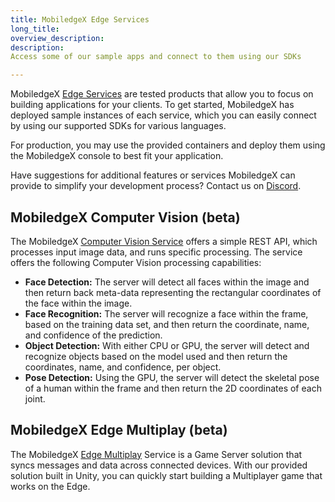 ```yaml
---
title: MobiledgeX Edge Services
long_title:
overview_description:
description:
Access some of our sample apps and connect to them using our SDKs

---
```


MobiledgeX [Edge Services](https://developers.mobiledgex.com/services) are tested products that allow you to focus on building applications for your clients. To get started, MobiledgeX has deployed sample instances of each service, which you can easily connect by using our supported SDKs for various languages.

For production, you may use the provided containers and deploy them using the MobiledgeX console to best fit your application.

Have suggestions for additional features or services MobiledgeX can provide to simplify your development process? Contact us on [Discord](https://discord.gg/7jJH5ezeKq).

## MobiledgeX Computer Vision (beta)

The MobiledgeX [Computer Vision Service](https://developers.mobiledgex.com/services/computer-vision) offers a simple REST API, which processes input image data, and runs specific processing. The service offers the following Computer Vision processing capabilities:

- **Face Detection:** The server will detect all faces within the image and then return back meta-data representing the rectangular coordinates of the face within the image.
- **Face Recognition:** The server will recognize a face within the frame, based on the training data set, and then return the coordinate, name, and confidence of the prediction.
- **Object Detection:** With either CPU or GPU, the server will detect and recognize objects based on the model used and then return the coordinates, name, and confidence, per object.
- **Pose Detection:** Using the GPU, the server will detect the skeletal pose of a human within the frame and then return the 2D coordinates of each joint.

## MobiledgeX Edge Multiplay (beta)

The MobiledgeX [Edge Multiplay](https://developers.mobiledgex.com/services/unity-edgemultiplay) Service is a Game Server solution that syncs messages and data across connected devices. With our provided solution built in Unity, you can quickly start building a Multiplayer game that works on the Edge.

